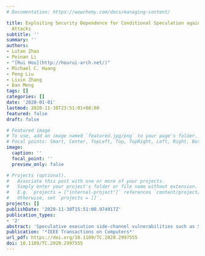 ```yaml
---
# Documentation: https://wowchemy.com/docs/managing-content/

title: Exploiting Security Dependence for Conditional Speculation against Spectre
  Attacks
subtitle: ''
summary: ''
authors:
- Lutan Zhao
- Peinan Li
- "[Rui Hou](http://hourui-arch.net/)"
- Michael C. Huang
- Peng Liu
- Lixin Zhang
- Dan Meng
tags: []
categories: []
date: '2020-01-01'
lastmod: 2020-11-30T23:51:01+08:00
featured: false
draft: false

# Featured image
# To use, add an image named `featured.jpg/png` to your page's folder.
# Focal points: Smart, Center, TopLeft, Top, TopRight, Left, Right, BottomLeft, Bottom, BottomRight.
image:
  caption: ''
  focal_point: ''
  preview_only: false

# Projects (optional).
#   Associate this post with one or more of your projects.
#   Simply enter your project's folder or file name without extension.
#   E.g. `projects = ["internal-project"]` references `content/project/deep-learning/index.md`.
#   Otherwise, set `projects = []`.
projects: []
publishDate: '2020-11-30T15:51:00.974917Z'
publication_types:
- '2'
abstract: 'Speculative execution side-channel vulnerabilities such as Spectre reveal that conventional architecture designs lack security consideration. This paper proposes a software transparent defense mechanism, named as Conditional Speculation, against Spectre vulnerabilities found on traditional out-of-order microprocessors. It introduces the concept of security dependence to mark speculative memory instructions which could leak information with potential security risk. More specifically, security-dependent instructions are detected and marked with suspect speculation flags in the Issue Queue. All the instructions can be speculatively issued for execution in accordance with the classic out-of-order pipeline. For those instructions with suspect speculation flags, they are considered as safe instructions if their speculative execution will not refill new cache lines. Otherwise, they are considered as unsafe instructions and thus not allowed to execute speculatively. To reduce the performance impact from not executing unsafe instructions speculatively, we investigate two filtering mechanisms, Cache-hit based Hazard Filter and Trusted Page Buffer based Hazard Filter to filter out false security hazards. As for true security hazards, we fetch them from lower level caches or memory to a speculative buffer temporarily, and refill them after confirming that they are in correct execution path. The experimental results show that the hardware and performance overhead is minimal.'
publication: '*IEEE Transactions on Computers*'
url_pdf: https://doi.org/10.1109/TC.2020.2997555
doi: 10.1109/TC.2020.2997555
---
```

